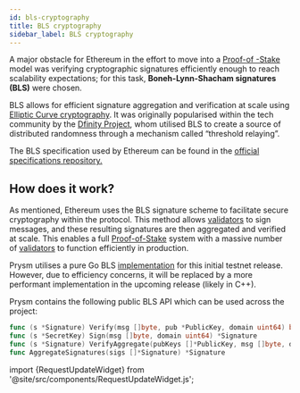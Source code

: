 ```yaml
---
id: bls-cryptography
title: BLS cryptography
sidebar_label: BLS cryptography
---
```


A major obstacle for Ethereum in the effort to move into a [Proof-of -Stake](../terminology.md#proof-of-stake-pos) model was verifying cryptographic signatures efficiently enough to reach scalability expectations; for this task, **Boneh-Lynn-Shacham signatures \(BLS\)** were chosen.

BLS allows for efficient signature aggregation and verification at scale using [Elliptic Curve cryptography](https://en.wikipedia.org/wiki/Elliptic-curve_cryptography). It was originally popularised within the tech community by the [Dfinity Project](https://dfinity.org/), whom utilised BLS to create a source of distributed randomness through a mechanism called “threshold relaying”.

 The BLS specification used by Ethereum can be found in the [official specifications repository.](https://github.com/ethereum/consensus-specs/blob/dev/specs/phase0/beacon-chain.md#bls-signatures)

## How does it work?

As mentioned, Ethereum uses the BLS signature scheme to facilitate secure cryptography within the protocol. This method allows [validators](../terminology.md#validator) to sign messages, and these resulting signatures are then aggregated and verified at scale. This enables a full [Proof-of-Stake](../terminology.md#proof-of-stake-pos) system with a massive number of [validators](../terminology.md#validator) to function efficiently in production.

Prysm utilises a pure Go BLS [implementation](https://github.com/phoreproject/bls) for this initial testnet release. However, due to efficiency concerns, it will be replaced by a more performant implementation in the upcoming release \(likely in C++\).

Prysm contains the following public BLS API which can be used across the project:

```go
func (s *Signature) Verify(msg []byte, pub *PublicKey, domain uint64) bool
func (s *SecretKey) Sign(msg []byte, domain uint64) *Signature
func (s *Signature) VerifyAggregate(pubKeys []*PublicKey, msg []byte, domain uint64) bool
func AggregateSignatures(sigs []*Signature) *Signature
```

import {RequestUpdateWidget} from '@site/src/components/RequestUpdateWidget.js';

<RequestUpdateWidget docTitle="BLS cryptography"/>